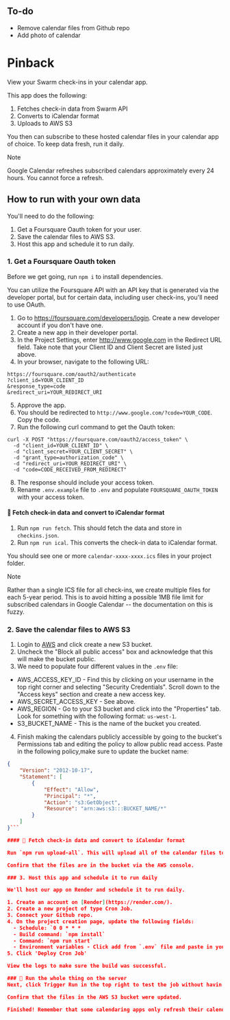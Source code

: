 ## To-do
- Remove calendar files from Github repo
- Add photo of calendar

# Pinback

View your Swarm check-ins in your calendar app.

This app does the following:
1. Fetches check-in data from Swarm API
2. Converts to iCalendar format
3. Uploads to AWS S3

You then can subscribe to these hosted calendar files in your calendar app of choice. To keep data fresh, run it daily.

> [!NOTE]
> Google Calendar refreshes subscribed calendars approximately every 24 hours. You cannot force a refresh.

## How to run with your own data

You'll need to do the following:
1. Get a Foursquare Oauth token for your user.
2. Save the calendar files to AWS S3.
3. Host this app and schedule it to run daily.

### 1. Get a Foursquare Oauth token

Before we get going, run `npm i` to install dependencies.

You can utilize the Foursquare API with an API key that is generated via the developer portal, but for certain data, including user check-ins, you'll need to use OAuth.

1. Go to https://foursquare.com/developers/login. Create a new developer account if you don't have one.
2. Create a new app in their developer portal.
3. In the Project Settings, enter http://www.google.com in the Redirect URL field. Take note that your Client ID and Client Secret are listed just above.
4. In your browser, navigate to the following URL:
```shell
https://foursquare.com/oauth2/authenticate
?client_id=YOUR_CLIENT_ID
&response_type=code
&redirect_uri=YOUR_REDIRECT_URI
```
5. Approve the app.
6. You should be redirected to `http://www.google.com/?code=YOUR_CODE`. Copy the code.
7. Run the following curl command to get the Oauth token:
```shell
curl -X POST "https://foursquare.com/oauth2/access_token" \
  -d "client_id=YOUR_CLIENT_ID" \
  -d "client_secret=YOUR_CLIENT_SECRET" \
  -d "grant_type=authorization_code" \
  -d "redirect_uri=YOUR_REDIRECT_URI" \
  -d "code=CODE_RECEIVED_FROM_REDIRECT"
```
8. The response should include your access token.
9. Rename `.env.example` file to `.env` and populate `FOURSQUARE_OAUTH_TOKEN` with your access token.

#### 🤞 Fetch check-in data and convert to iCalendar format

1. Run `npm run fetch`. This should fetch the data and store in `checkins.json`.
2. Run `npm run ical`. This converts the check-in data to iCalendar format.

You should see one or more `calendar-xxxx-xxxx.ics` files in your project folder.

> [!NOTE]
> Rather than a single ICS file for all check-ins, we create multiple files for each 5-year period. This is to avoid hitting a possible 1MB file limit for subscribed calendars in Google Calendar -- the documentation on this is fuzzy.

### 2. Save the calendar files to AWS S3

1. Login to [AWS](https://aws.amazon.com/s3/) and click create a new S3 bucket. 
2. Uncheck the "Block all public access" box and acknowledge that this will make the bucket public.
3. We need to populate four different values in the `.env` file:
  - AWS_ACCESS_KEY_ID - Find this by clicking on your username in the top right corner and selecting "Security Credentials". Scroll down to the "Access keys" section and create a new access key.
  - AWS_SECRET_ACCESS_KEY - See above.
  - AWS_REGION - Go to your S3 bucket and click into the "Properties" tab. Look for something with the following format: `us-west-1`.
  - S3_BUCKET_NAME - This is the name of the bucket you created.
4. Finish making the calendars publicly accessible by going to the bucket's Permissions tab and editing the policy to allow public read access. Paste in the following policy,make sure to update the bucket name:
```json
{
    "Version": "2012-10-17",
    "Statement": [
        {
            "Effect": "Allow",
            "Principal": "*",
            "Action": "s3:GetObject",
            "Resource": "arn:aws:s3:::BUCKET_NAME/*"
        }
    ]
}```

#### 🤞 Fetch check-in data and convert to iCalendar format

Run `npm run upload-all`. This will upload all of the calendar files to your S3 bucket.

Confirm that the files are in the bucket via the AWS console.

### 3. Host this app and schedule it to run daily

We'll host our app on Render and schedule it to run daily.

1. Create an account on [Render](https://render.com/).
2. Create a new project of type Cron Job.
3. Connect your Github repo.
4. On the project creation page, update the following fields:
  - Schedule: `0 0 * * *
  - Build command: `npm install`
  - Command: `npm run start`
  - Environment variables - Click add from `.env` file and paste in your values.
5. Click 'Deploy Cron Job'

View the logs to make sure the build was successful.

### 🤞 Run the whole thing on the server
Next, click Trigger Run in the top right to test the job without havin waiting for the scheduled run. Go back to the Logs tab and wait for the script logging to appear.

Confirm that the files in the AWS S3 bucket were updated.

Finished! Remember that some calendaring apps only refresh their calendars once per day or two, so you might not see your latest check-ins immediately.